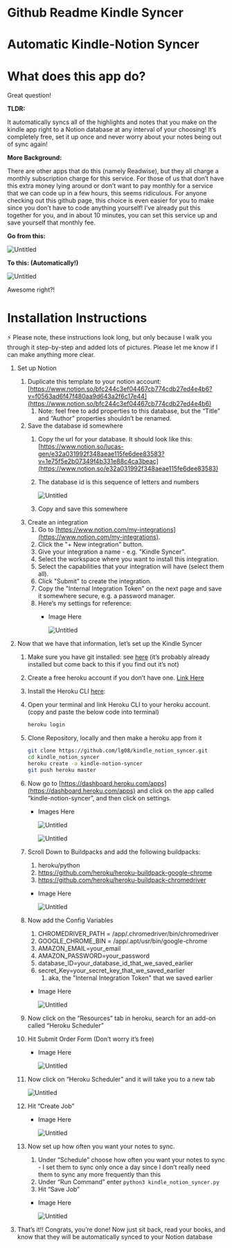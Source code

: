 # Github Readme Kindle Syncer

# Automatic Kindle-Notion Syncer

# What does this app do?

Great question! 

**TLDR:** 

It automatically syncs all of the highlights and notes that you make on the kindle app right to a Notion database at any interval of your choosing! It’s completely free, set it up once and never worry about your notes being out of sync again!

**More Background:**

There are other apps that do this (namely Readwise), but they all charge a monthly subscription charge for this service. For those of us that don’t have this extra money lying around or don’t want to pay monthly for a service that we can code up in a few hours, this seems ridiculous. For anyone checking out this github page, this choice is even easier for you to make since you don’t have to code anything yourself! I’ve already put this together for you, and in about 10 minutes, you can set this service up and save yourself that monthly fee.

**Go from this:**

![Untitled](Github%20Readme%20Kindle%20Syncer%200779a6c4c7d843eea2e6e938ddffeb2d/Untitled.png)

**To this: (Automatically!)**

![Untitled](Github%20Readme%20Kindle%20Syncer%200779a6c4c7d843eea2e6e938ddffeb2d/Untitled%201.png)

Awesome right?!

# Installation Instructions

<aside>
⚡ Please note, these instructions look long, but only because I walk you through it step-by-step and added lots of pictures. Please let me know if I can make anything more clear.

</aside>

1. Set up Notion
    1. Duplicate this template to your notion account: [https://www.notion.so/bfc244c3ef04467cb774cdb27ed4e4b6?v=f0563ad6f47f480aa9d643a2f6c17e44](https://www.notion.so/bfc244c3ef04467cb774cdb27ed4e4b6)
        1. Note: feel free to add properties to this database, but the “Title” and “Author” properties shouldn’t be renamed.
    2. Save the database id somewhere
        1. Copy the url for your database. It should look like this: [https://www.notion.so/lucas-gen/e32a031992f348aeae115fe6dee83583?v=1e75f5e2b07349f4b331e88c4ca3beac](https://www.notion.so/e32a031992f348aeae115fe6dee83583)
        2. The database id is this sequence of letters and numbers
            
            ![Untitled](Github%20Readme%20Kindle%20Syncer%200779a6c4c7d843eea2e6e938ddffeb2d/Untitled%202.png)
            
        3. Copy and save this somewhere
    3. Create an integration
        1. Go to [https://www.notion.com/my-integrations](https://www.notion.com/my-integrations).
        2. Click the "+ New integration" button.
        3. Give your integration a name - e.g. "Kindle Syncer".
        4. Select the workspace where you want to install this integration.
        5. Select the capabilities that your integration will have (select them all).
        6. Click "Submit" to create the integration.
        7. Copy the "Internal Integration Token" on the next page and save it somewhere secure, e.g. a password manager.
        8. Here’s my settings for reference:
            - Image Here
                
                ![Untitled](Github%20Readme%20Kindle%20Syncer%200779a6c4c7d843eea2e6e938ddffeb2d/Untitled%203.png)
                
2. Now that we have that information, let’s set up the Kindle Syncer
    1. Make sure you have git installed: see [here](https://github.com/git-guides/install-git) (it’s probably already installed but come back to this if you find out it’s not)
    2. Create a free heroku account if you don’t have one. [Link Here](https://signup.heroku.com/)
    3. Install the Heroku CLI [here](https://devcenter.heroku.com/articles/heroku-cli#install-the-heroku-cli):
    4. Open your terminal and link Heroku CLI to your heroku account. (copy and paste the below code into terminal)
        
        ```bash
        heroku login
        ```
        
    5. Clone Repository, locally and then make a heroku app from it
        
        ```bash
        git clone https://github.com/lg08/kindle_notion_syncer.git
        cd kindle_notion_syncer
        heroku create -a kindle-notion-syncer
        git push heroku master
        
        ```
        
    6. Now go to [https://dashboard.heroku.com/apps](https://dashboard.heroku.com/apps) and click on the app called “kindle-notion-syncer”, and then click on settings.
        - Images Here
            
            ![Untitled](Github%20Readme%20Kindle%20Syncer%200779a6c4c7d843eea2e6e938ddffeb2d/Untitled%204.png)
            
            ![Untitled](Github%20Readme%20Kindle%20Syncer%200779a6c4c7d843eea2e6e938ddffeb2d/Untitled%205.png)
            
    7. Scroll Down to Buildpacks and add the following buildpacks:
        1. heroku/python
        2. https://github.com/heroku/heroku-buildpack-google-chrome
        3. https://github.com/heroku/heroku-buildpack-chromedriver
        - Image Here
            
            ![Untitled](Github%20Readme%20Kindle%20Syncer%200779a6c4c7d843eea2e6e938ddffeb2d/Untitled%206.png)
            
    8. Now add the Config Variables
        1. CHROMEDRIVER_PATH = /app/.chromedriver/bin/chromedriver
        2. GOOGLE_CHROME_BIN = /app/.apt/usr/bin/google-chrome
        3. AMAZON_EMAIL=your_email
        4. AMAZON_PASSWORD=your_password
        5. database_ID=your_database_id_that_we_saved_earlier
        6. secret_Key=your_secret_key_that_we_saved_earlier
            1. aka, the "Internal Integration Token" that we saved earlier
        - Image Here
            
            ![Untitled](Github%20Readme%20Kindle%20Syncer%200779a6c4c7d843eea2e6e938ddffeb2d/Untitled%207.png)
            
    9. Now click on the “Resources” tab in heroku, search for an add-on called “Heroku Scheduler”
    10. Hit Submit Order Form (Don’t worry it’s free)
        - Image Here
            
            ![Untitled](Github%20Readme%20Kindle%20Syncer%200779a6c4c7d843eea2e6e938ddffeb2d/Untitled%208.png)
            
    11. Now click on “Heroku Scheduler” and it will take you to a new tab
        
        ![Untitled](Github%20Readme%20Kindle%20Syncer%200779a6c4c7d843eea2e6e938ddffeb2d/Untitled%209.png)
        
    12. Hit “Create Job”
        - Image Here
            
            ![Untitled](Github%20Readme%20Kindle%20Syncer%200779a6c4c7d843eea2e6e938ddffeb2d/Untitled%2010.png)
            
    13. Now set up how often you want your notes to sync.
        1. Under “Schedule” choose how often you want your notes to sync - I set them to sync only once a day since I don’t really need them to sync any more frequently than this
        2. Under “Run Command” enter `python3 kindle_notion_syncer.py`
        3. Hit “Save Job”
        - Image Here
            
            ![Untitled](Github%20Readme%20Kindle%20Syncer%200779a6c4c7d843eea2e6e938ddffeb2d/Untitled%2011.png)
            
3. That’s it!! Congrats, you’re done! Now just sit back, read your books, and know that they will be automatically synced to your Notion database